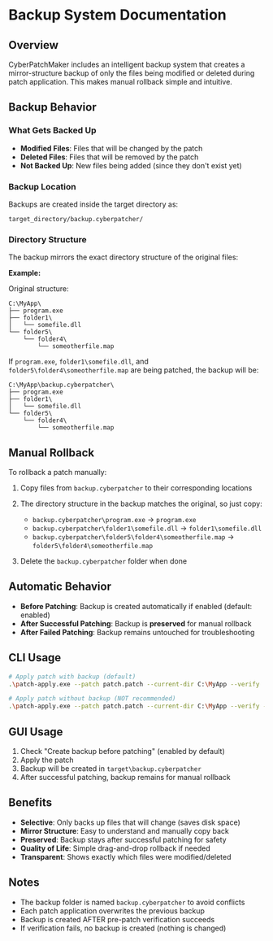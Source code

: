 # Backup System Documentation

## Overview

CyberPatchMaker includes an intelligent backup system that creates a mirror-structure backup of only the files being modified or deleted during patch application. This makes manual rollback simple and intuitive.

## Backup Behavior

### What Gets Backed Up

- **Modified Files**: Files that will be changed by the patch
- **Deleted Files**: Files that will be removed by the patch
- **Not Backed Up**: New files being added (since they don't exist yet)

### Backup Location

Backups are created inside the target directory as:
```
target_directory/backup.cyberpatcher/
```

### Directory Structure

The backup mirrors the exact directory structure of the original files:

**Example:**

Original structure:
```
C:\MyApp\
├── program.exe
├── folder1\
│   └── somefile.dll
└── folder5\
    └── folder4\
        └── someotherfile.map
```

If `program.exe`, `folder1\somefile.dll`, and `folder5\folder4\someotherfile.map` are being patched, the backup will be:

```
C:\MyApp\backup.cyberpatcher\
├── program.exe
├── folder1\
│   └── somefile.dll
└── folder5\
    └── folder4\
        └── someotherfile.map
```

## Manual Rollback

To rollback a patch manually:

1. Copy files from `backup.cyberpatcher` to their corresponding locations
2. The directory structure in the backup matches the original, so just copy:
   - `backup.cyberpatcher\program.exe` → `program.exe`
   - `backup.cyberpatcher\folder1\somefile.dll` → `folder1\somefile.dll`
   - `backup.cyberpatcher\folder5\folder4\someotherfile.map` → `folder5\folder4\someotherfile.map`

3. Delete the `backup.cyberpatcher` folder when done

## Automatic Behavior

- **Before Patching**: Backup is created automatically if enabled (default: enabled)
- **After Successful Patching**: Backup is **preserved** for manual rollback
- **After Failed Patching**: Backup remains untouched for troubleshooting

## CLI Usage

```bash
# Apply patch with backup (default)
.\patch-apply.exe --patch patch.patch --current-dir C:\MyApp --verify

# Apply patch without backup (NOT recommended)
.\patch-apply.exe --patch patch.patch --current-dir C:\MyApp --verify --backup=false
```

## GUI Usage

1. Check "Create backup before patching" (enabled by default)
2. Apply the patch
3. Backup will be created in `target\backup.cyberpatcher`
4. After successful patching, backup remains for manual rollback

## Benefits

- **Selective**: Only backs up files that will change (saves disk space)
- **Mirror Structure**: Easy to understand and manually copy back
- **Preserved**: Backup stays after successful patching for safety
- **Quality of Life**: Simple drag-and-drop rollback if needed
- **Transparent**: Shows exactly which files were modified/deleted

## Notes

- The backup folder is named `backup.cyberpatcher` to avoid conflicts
- Each patch application overwrites the previous backup
- Backup is created AFTER pre-patch verification succeeds
- If verification fails, no backup is created (nothing is changed)
